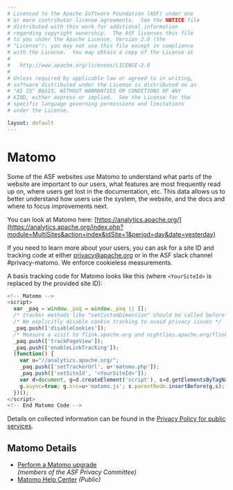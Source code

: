 ```yaml
---
# Licensed to the Apache Software Foundation (ASF) under one
# or more contributor license agreements.  See the NOTICE file
# distributed with this work for additional information
# regarding copyright ownership.  The ASF licenses this file
# to you under the Apache License, Version 2.0 (the
# "License"); you may not use this file except in compliance
# with the License.  You may obtain a copy of the License at
#
#   http://www.apache.org/licenses/LICENSE-2.0
#
# Unless required by applicable law or agreed to in writing,
# software distributed under the License is distributed on an
# "AS IS" BASIS, WITHOUT WARRANTIES OR CONDITIONS OF ANY
# KIND, either express or implied.  See the License for the
# specific language governing permissions and limitations
# under the License.

layout: default
---
```


# Matomo

Some of the ASF websites use Matomo to understand what parts of the website are important to our users, 
what features are most frequently read up on, where users get lost in the documentation, etc. 
This data allows us to better understand how users use the system, the website, and the docs and where to focus improvements next.

You can look at Matomo here:
[https://analytics.apache.org/](https://analytics.apache.org/index.php?module=MultiSites&action=index&idSite=1&period=day&date=yesterday)

If you need to learn more about your users, you can ask for a site ID and tracking code at 
either privacy@apache.org or in the ASF slack channel #privacy-matomo.
We enforce cookieless measurements. 

A basis tracking code for Matomo looks like this (where `<YourSiteId>` is replaced by the provided site ID):

```javascript
<!-- Matomo -->
<script>
  var _paq = window._paq = window._paq || [];
  /* tracker methods like "setCustomDimension" should be called before "trackPageView" */
  /* We explicitly disable cookie tracking to avoid privacy issues */
  _paq.push(['disableCookies']);
  /* Measure a visit to flink.apache.org and nightlies.apache.org/flink as the same visit */
  _paq.push(['trackPageView']);
  _paq.push(['enableLinkTracking']);
  (function() {
    var u="//analytics.apache.org/";
    _paq.push(['setTrackerUrl', u+'matomo.php']);
    _paq.push(['setSiteId', '<YourSiteId>']);
    var d=document, g=d.createElement('script'), s=d.getElementsByTagName('script')[0];
    g.async=true; g.src=u+'matomo.js'; s.parentNode.insertBefore(g,s);
  })();
</script>
<!-- End Matomo Code -->
```

Details on collected information can be found in the [Privacy Policy for public services](/policies/privacy-policy-public.html).

## Matomo Details

 - [Perform a Matomo upgrade](/matomo/upgrade-matomo.html)  
   *(members of the ASF Privacy Committee)*
 - [Matomo Help Center](https://matomo.org/help/)
   *(Public)*